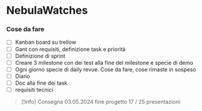# NebulaWatches

### Cose da fare

- [ ] Kanban board su trellow
- [ ] Gant con requisiti, definizione task e priorità
- [ ] Definizione di sprint
- [ ] Creare 3 milestone con dei test alla fine del milestone e specie di demo
- [ ] Ogni giorno specie di daily revue. Cose da fare, cose rimaste in sospeso
- [ ] Diario
- [ ] Doc alla fine dei task
- [ ] requisiti tecnici

>[!info] Consegna
> 03.05.2024 fine progetto
> 17 / 25 presentazioni
